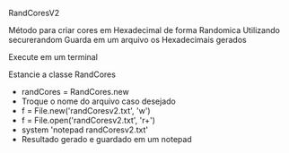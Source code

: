 RandCoresV2

Método para criar cores em Hexadecimal de forma Randomica 
Utilizando securerandom
Guarda em um arquivo os Hexadecimais gerados

Execute em um terminal

Estancie a classe RandCores
- randCores = RandCores.new
- Troque o nome do arquivo caso desejado
- f = File.new('randCoresv2.txt', 'w')
- f = File.open('randCoresv2.txt', 'r+')
- system 'notepad randCoresv2.txt'
- Resultado gerado e guardado em um notepad
